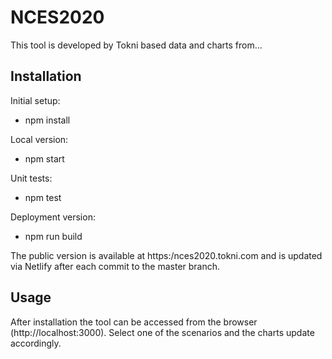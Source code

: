 NCES2020
============================

This tool is developed by Tokni based data and charts from...

## Installation

Initial setup:

- npm install

Local version:

- npm start

Unit tests:

- npm test

Deployment version:

- npm run build

The public version is available at https:/nces2020.tokni.com and is updated via Netlify after each commit to the master branch.



## Usage

After installation the tool can be accessed from the browser (http://localhost:3000). Select one of the scenarios and the charts update accordingly.
